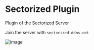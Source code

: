 # Sectorized Plugin
Plugin of the Sectorized Server

Join the server with `sectorized.ddns.net`

![image](https://user-images.githubusercontent.com/35230128/162400630-993d70ca-d594-4f32-ac4d-90d7b695e7dd.png)

